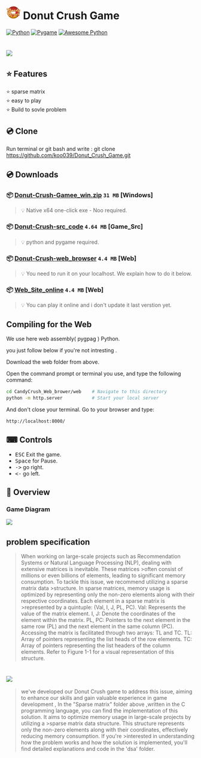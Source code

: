 # <img src="src/icon/icon.png" width="38"/> Donut Crush Game
[![Python](https://img.shields.io/badge/Python-3.12.3-blue.svg?style=flat&logo=python&logoColor=white)](https://www.python.org/)
[![Pygame](https://img.shields.io/badge/Pygame-1.9.6-836DAC.svg)](https://www.pygame.org/news)
[![Awesome Python](https://img.shields.io/badge/Python-awesomepython-blue.svg?style=flat&logo=python&logoColor=white)](https://github.com/vinta/awesome-python)
#

<img src="https://github.com/koo039/Donut_Crush_Game/blob/main/doc/screen.PNG" width="600">



## ⭐ Features
⭐ sparse matrix  
⭐ easy to play  
⭐ Build to sovle problem  
## 💿 Clone
Run terminal or git bash and write : 
git clone https://github.com/koo039/Donut_Crush_Game.git

## 💿 Downloads

### 📦 [Donut-Crush-Gamee_win.zip](https://github.com/koo039/Donut_Crush_Game/releases/download/downloads/CandyCrush-win_zip.rar) `31 MB` [Windows]
> 💡 Native x64 one-click exe - Noo required.
### 📦 [Donut-Crush-src_code](https://github.com/koo039/Donut_Crush_Game/releases/download/downloads/game_src_code.rar) `4.64 MB` [Game_Src]
> 💡 python and pygame required.
### 📦 [Donut-Crush-web_browser](https://github.com/koo039/Donut_Crush_Game/releases/download/downloads/CandyCrush_Web_brower.rar) `4.4 MB` [Web]
> 💡 You need to run it on your localhost. We explain how to do it below.
### 📦 [Web_Site_online](https://h-day.itch.io/donuts-crush) `4.4 MB` [Web]
> 💡 You can play it online and i don't update it last verstion yet.
##  Compiling for the Web
  We use  here web assembly( pygpag ) Python.

  you just follow below if you're not intresting .

  Download the web folder from above. 
  
  Open the command prompt or terminal you use, and type the following command:  
  
  ```bash
  cd CandyCrush_Web_brower/web    # Navigate to this directory 
  python -m http.server           # Start your local server 
  ```
  And don't close your terminal. Go to your browser and type: 
  
  ```bash
  http://localhost:8000/
  ```

## ⌨ Controls

* <kbd>ESC</kbd> Exit the game.
* <kbd>Space</kbd> for Pause. 
* <kbd>-></kbd> go right.
* <kbd><-</kbd> go left.

## 🧭 Overview

### Game Diagram
<img src="https://github.com/koo039/Donut_Crush_Game/blob/main/doc/diagram.png" width="600">


## problem specification
>When working on large-scale projects such as Recommendation Systems or Natural Language Processing (NLP), dealing with extensive matrices is inevitable. These matrices >often consist of millions or even billions of elements, leading to significant memory consumption. To tackle this issue, we recommend utilizing a sparse matrix data >structure.
>In sparse matrices, memory usage is optimized by representing only the non-zero elements along with their respective coordinates. Each element in a sparse matrix is >represented by a quintuple: (Val, I, J, PL, PC).
>Val: Represents the value of the matrix element.
>I, J: Denote the coordinates of the element within the matrix.
>PL, PC: Pointers to the next element in the same row (PL) and the next element in the same column (PC).
>Accessing the matrix is facilitated through two arrays: TL and TC.
>TL: Array of pointers representing the list heads of the row elements.
>TC: Array of pointers representing the list headers of the column elements.
>Refer to Figure 1-1 for a visual representation of this structure.
# 
<img src="https://github.com/koo039/Donut_Crush_Game/blob/main/doc/problem_photo.png" width="600">


>we've developed our Donut Crush game to address this issue, aiming to enhance our skills and gain valuable experience in game development ,
>In the "Sparse matrix" folder above ,written in the C programming language, you can find the implementation of this solution. It aims to optimize memory usage in large-scale projects by utilizing a >sparse matrix data structure. This structure represents only the non-zero elements along with their coordinates, effectively reducing memory consumption. If you're >interested in understanding how the problem works and how the solution is implemented, you'll find detailed explanations and code in the 'dsa' folder.

